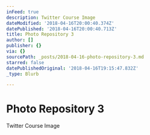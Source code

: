 ```yaml
---
inFeed: true
description: Twitter Course Image
dateModified: '2018-04-16T20:00:40.374Z'
datePublished: '2018-04-16T20:00:40.713Z'
title: Photo Repository 3
author: []
publisher: {}
via: {}
sourcePath: _posts/2018-04-16-photo-repository-3.md
starred: false
datePublishedOriginal: '2018-04-16T19:15:47.832Z'
_type: Blurb

---
```

# Photo Repository 3

Twitter Course Image